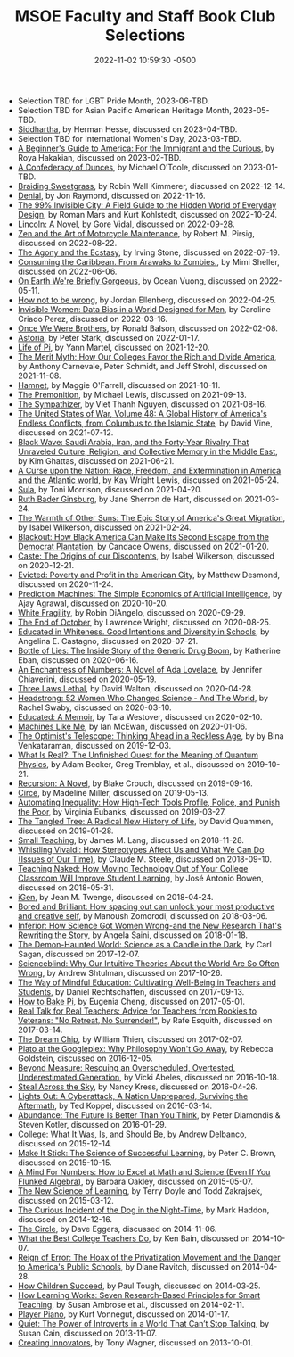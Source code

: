 ﻿---
title: "MSOE Faculty and Staff Book Club Selections"
date: 2022-11-02 10:59:30 -0500
---
* Selection TBD for LGBT Pride Month, 2023-06-TBD.
* Selection TBD for Asian Pacific American Heritage Month, 2023-05-TBD.
* [Siddhartha](https://bookshop.org/books/siddhartha-8596a466-5e6b-42a1-b2d9-0324e5a988d3/9780553208849), by Herman Hesse, discussed on 2023-04-TBD.
* Selection TBD for International Women's Day, 2023-03-TBD.
* [A Beginner's Guide to America: For the Immigrant and the Curious](https://bookshop.org/books/a-beginner-s-guide-to-america-for-the-immigrant-and-the-curious/9780525656067), by Roya Hakakian, discussed on 2023-02-TBD.
* [A Confederacy of Dunces](https://bookshop.org/books/a-confederacy-of-dunces-9780802130204), by Michael O’Toole, discussed on 2023-01-TBD.
* [Braiding Sweetgrass](https://bookshop.org/books/braiding-sweetgrass-3e12996d-ea04-4dd2-b9a9-04cfd82f361f/9781571313560), by Robin Wall Kimmerer, discussed on 2022-12-14.
* [Denial](https://bookshop.org/books/denial-9781982181833), by Jon Raymond, discussed on 2022-11-16.
* [The 99% Invisible City: A Field Guide to the Hidden World of Everyday Design](https://bookshop.org/books/the-99-invisible-city-a-field-guide-to-the-hidden-world-of-everyday-design-9780358396383), by Roman Mars and Kurt Kohlstedt, discussed on 2022-10-24.
* [Lincoln: A Novel](https://bookshop.org/books/lincoln-9780375708763/9780375708763), by Gore Vidal, discussed on 2022-09-28.
* [Zen and the Art of Motorcycle Maintenance](https://bookshop.org/books/zen-and-the-art-of-motorcycle-maintenance-an-inquiry-into-values/9780060839871), by Robert M. Pirsig, discussed on 2022-08-22.
* [The Agony and the Ecstasy](https://bookshop.org/books/the-agony-and-the-ecstasy-a-biographical-novel-of-michelangelo/9780451213235), by Irving Stone, discussed on 2022-07-19.
* [Consuming the Caribbean. From Arawaks to Zombies.](https://bookshop.org/books/consuming-the-caribbean-from-arawaks-to-zombies/9780415257602), by Mimi Sheller, discussed on 2022-06-06.
* [On Earth We're Briefly Gorgeous](https://bookshop.org/books/on-earth-we-re-briefly-gorgeous/9780525562023), by Ocean Vuong, discussed on 2022-05-11.
* [How not to be wrong](https://bookshop.org/books/how-not-to-be-wrong-the-power-of-mathematical-thinking/9780143127536), by Jordan Ellenberg, discussed on 2022-04-25.
* [Invisible Women: Data Bias in a World Designed for Men](https://bookshop.org/books/invisible-women-data-bias-in-a-world-designed-for-men/9781419735219), by Caroline Criado Perez, discussed on 2022-03-16.
* [Once We Were Brothers](https://bookshop.org/books/once-we-were-brothers/), by Ronald Balson, discussed on 2022-02-08.
* [Astoria](https://bookshop.org/books/astoria-astor-and-jefferson-s-lost-pacific-empire-a-tale-of-ambition-and-survival-on-the-early-american-frontier-9780062218308), by Peter Stark, discussed on 2022-01-17.
* [Life of Pi](https://bookshop.org/books/life-of-pi-9780156027328), by Yann Martel, discussed on 2021-12-20.
* [The Merit Myth: How Our Colleges Favor the Rich and Divide America](https://bookshop.org/books/the-merit-myth-how-our-colleges-favor-the-rich-and-divide-america/), by Anthony Carnevale, Peter Schmidt, and Jeff Strohl, discussed on 2021-11-08.
* [Hamnet](https://bookshop.org/books/hamnet-0fcffd36-0ecb-4a6d-a913-4efbc6a4d6ef), by Maggie O'Farrell, discussed on 2021-10-11.
* [The Premonition](https://bookshop.org/books/the-premonition-a-pandemic-story-9781713631897), by Michael Lewis, discussed on 2021-09-13.
* [The Sympathizer](https://bookshop.org/books/the-sympathizer-a-novel-pulitzer-prize-for-fiction/9780802124944), by Viet Thanh Nguyen, discussed on 2021-08-16.
* [The United States of War, Volume 48: A Global History of America's Endless Conflicts, from Columbus to the Islamic State](https://bookshop.org/books/the-united-states-of-war-volume-48-a-global-history-of-america-s-endless-conflicts-from-columbus-to-the-islamic-state/9780520300873), by David Vine, discussed on 2021-07-12.
* [Black Wave: Saudi Arabia, Iran, and the Forty-Year Rivalry That Unraveled Culture, Religion, and Collective Memory in the Middle East](https://bookshop.org/books/black-wave-saudi-arabia-iran-and-the-forty-year-rivalry-that-unraveled-culture-religion-and-collective-memory-in-the-middle-e/9781250131201), by Kim Ghattas, discussed on 2021-06-21.
* [A Curse upon the Nation: Race, Freedom, and Extermination in America and the Atlantic world](https://bookshop.org/books/a-curse-upon-the-nation-race-freedom-and-extermination-in-america-and-the-atlantic-world/9780820351278), by Kay Wright Lewis, discussed on 2021-05-24.
* [Sula](https://bookshop.org/books/sula/9781400033430), by Toni Morrison, discussed on 2021-04-20.
* [Ruth Bader Ginsburg](https://bookshop.org/books/ruth-bader-ginsburg-a-life/9781984897831), by Jane Sherron de Hart, discussed on 2021-03-24.
* [The Warmth of Other Suns: The Epic Story of America's Great Migration](https://bookshop.org/books/the-warmth-of-other-suns-the-epic-story-of-america-s-great-migration/9780679763888), by Isabel Wilkerson, discussed on 2021-02-24.
* [Blackout: How Black America Can Make Its Second Escape from the Democrat Plantation](https://bookshop.org/books/blackout-how-black-america-can-make-its-second-escape-from-the-democrat-plantation/9781982133276), by Candace Owens, discussed on 2021-01-20.
* [Caste: The Origins of our Discontents](https://bookshop.org/books/caste-oprah-s-book-club-the-origins-of-our-discontents/9780593230251/), by Isabel Wilkerson, discussed on 2020-12-21.
* [Evicted: Poverty and Profit in the American City](https://bookshop.org/books/evicted-poverty-and-profit-in-the-american-city/9780553447453), by Matthew Desmond, discussed on 2020-11-24.
* [Prediction Machines: The Simple Economics of Artificial Intelligence](https://bookshop.org/books/prediction-machines-the-simple-economics-of-artificial-intelligence/9781633695672), by Ajay Agrawal, discussed on 2020-10-20.
* [White Fragility](https://www.amazon.com/dp/B07638ZFN1), by Robin DiAngelo, discussed on 2020-09-29.
* [The End of October](https://www.amazon.com/dp/B07WKJSP4J), by Lawrence Wright, discussed on 2020-08-25.
* [Educated in Whiteness. Good Intentions and Diversity in Schools](https://manifold.umn.edu/projects/educated-in-whiteness), by Angelina E. Castagno, discussed on 2020-07-21.
* [Bottle of Lies: The Inside Story of the Generic Drug Boom](https://www.amazon.com/dp/B086JWVLTB), by Katherine Eban, discussed on 2020-06-16.
* [An Enchantress of Numbers: A Novel of Ada Lovelace](https://www.amazon.com/dp/B06XK2TCFD), by Jennifer Chiaverini, discussed on 2020-05-19.
* [Three Laws Lethal](https://www.amazon.com/dp/B07DZJHF4T), by David Walton, discussed on 2020-04-28.
* [Headstrong: 52 Women Who Changed Science - And The World](https://www.amazon.com/dp/B00N6PD7W4), by Rachel Swaby, discussed on 2020-03-10.
* [Educated: A Memoir](https://www.amazon.com/dp/B072BLVM83), by Tara Westover, discussed on 2020-02-10.
* [Machines Like Me](https://www.amazon.com/dp/0385545118), by Ian McEwan, discussed on 2020-01-06.
* [The Optimist's Telescope: Thinking Ahead in a Reckless Age](https://www.amazon.com/dp/B07L2HY8L8), by by Bina Venkataraman, discussed on 2019-12-03.
* [What Is Real?: The Unfinished Quest for the Meaning of Quantum Physics](https://www.amazon.com/dp/B073P4GBPD), by Adam Becker, Greg Tremblay, et al., discussed on 2019-10-21.
* [Recursion: A Novel](https://www.amazon.com/dp/B07HDSHP7N), by Blake Crouch, discussed on 2019-09-16.
* [Circe](https://www.amazon.com/dp/B074M5TLLJ), by Madeline Miller, discussed on 2019-05-13.
* [Automating Inequality: How High-Tech Tools Profile, Police, and Punish the Poor](https://www.amazon.com/dp/B0739MF8VF), by Virginia Eubanks, discussed on 2019-03-27.
* [The Tangled Tree: A Radical New History of Life](https://www.amazon.com/dp/B075RX2QY4), by David Quammen, discussed on 2019-01-28.
* [Small Teaching](https://www.amazon.com/dp/1118944496), by James M. Lang, discussed on 2018-11-28.
* [Whistling Vivaldi: How Stereotypes Affect Us and What We Can Do (Issues of Our Time)](https://www.amazon.com/dp/0393339726), by Claude M. Steele, discussed on 2018-09-10.
* [Teaching Naked: How Moving Technology Out of Your College Classroom Will Improve Student Learning](https://www.amazon.com/dp/B008GI0IE6), by José Antonio Bowen, discussed on 2018-05-31.
* [iGen](https://www.amazon.com/dp/1501152017), by Jean M. Twenge, discussed on 2018-04-24.
* [Bored and Brilliant: How spacing out can unlock your most productive and creative self](https://www.amazon.com/dp/B06VTZYPTF), by Manoush Zomorodi, discussed on 2018-03-06.
* [Inferior: How Science Got Women Wrong-and the New Research That's Rewriting the Story](https://www.amazon.com/dp/B01L5KFW2E), by Angela Saini, discussed on 2018-01-18.
* [The Demon-Haunted World: Science as a Candle in the Dark](https://www.amazon.com/dp/B004W0I00Q), by Carl Sagan, discussed on 2017-12-07.
* [Scienceblind: Why Our Intuitive Theories About the World Are So Often Wrong](https://www.amazon.com/dp/B01K3WN1FU), by Andrew Shtulman, discussed on 2017-10-26.
* [The Way of Mindful Education: Cultivating Well-Being in Teachers and Students](https://www.amazon.com/dp/B00DX5XAAQ), by Daniel Rechtschaffen, discussed on 2017-09-13.
* [How to Bake Pi](https://www.amazon.com/dp/B00TT1VLSG), by Eugenia Cheng, discussed on 2017-05-01.
* [Real Talk for Real Teachers: Advice for Teachers from Rookies to Veterans: "No Retreat, No Surrender!"](https://www.amazon.com/dp/B00AFPVQ58), by Rafe Esquith, discussed on 2017-03-14.
* [The Dream Chip](https://www.amazon.com/dp/0738863130), by William Thien, discussed on 2017-02-07.
* [Plato at the Googleplex: Why Philosophy Won't Go Away](https://www.amazon.com/dp/B00F1W0D90), by Rebecca Goldstein, discussed on 2016-12-05.
* [Beyond Measure: Rescuing an Overscheduled, Overtested, Underestimated Generation](https://www.amazon.com/dp/B00UDCNM4Q), by Vicki Abeles, discussed on 2016-10-18.
* [Steal Across the Sky](https://www.amazon.com/dp/B002ASFPSW), by Nancy Kress, discussed on 2016-04-26.
* [Lights Out: A Cyberattack, A Nation Unprepared, Surviving the Aftermath](https://www.amazon.com/dp/B00UQERM4C), by Ted Koppel, discussed on 2016-03-14.
* [Abundance: The Future Is Better Than You Think](https://www.amazon.com/dp/B005FLOGMM), by Peter Diamondis & Steven Kotler, discussed on 2016-01-29.
* [College: What It Was, Is, and Should Be](https://www.amazon.com/dp/B00P6ZJ6MM), by Andrew Delbanco, discussed on 2015-12-14.
* [Make It Stick: The Science of Successful Learning](https://www.amazon.com/dp/B00JQ3FN7M), by Peter C. Brown, discussed on 2015-10-15.
* [A Mind For Numbers: How to Excel at Math and Science (Even If You Flunked Algebra)](https://www.amazon.com/dp/B00G3L19ZU), by Barbara Oakley, discussed on 2015-05-07.
* [The New Science of Learning](https://www.amazon.com/dp/B07MKPNV39), by Terry Doyle and Todd Zakrajsek, discussed on 2015-03-12.
* [The Curious Incident of the Dog in the Night-Time](https://www.amazon.com/dp/B000FC1MCS), by Mark Haddon, discussed on 2014-12-16.
* [The Circle](https://www.amazon.com/dp/B00EGMQIJ0), by Dave Eggers, discussed on 2014-11-06.
* [What the Best College Teachers Do](https://www.amazon.com/dp/B00DM1D3YO), by Ken Bain, discussed on 2014-10-07.
* [Reign of Error: The Hoax of the Privatization Movement and the Danger to America's Public Schools](https://www.amazon.com/dp/B00BRUQ376), by Diane Ravitch, discussed on 2014-04-28.
* [How Children Succeed](https://www.amazon.com/dp/B0070ZLZ1G), by Paul Tough, discussed on 2014-03-25.
* [How Learning Works: Seven Research-Based Principles for Smart Teaching](https://www.amazon.com/dp/0470484101), by Susan Ambrose et al., discussed on 2014-02-11.
* [Player Piano](https://www.amazon.com/dp/B002QJZ9V8), by Kurt Vonnegut, discussed on 2014-01-17.
* [Quiet: The Power of Introverts in a World That Can’t Stop Talking](https://www.amazon.com/dp/B004J4WNL2), by Susan Cain, discussed on 2013-11-07.
* [Creating Innovators](https://www.amazon.com/dp/B005GG0NFU), by Tony Wagner, discussed on 2013-10-01.
